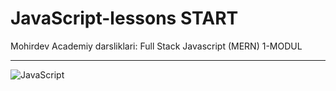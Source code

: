 # JavaScript-lessons START
Mohirdev Academiy darsliklari: Full Stack Javascript (MERN) 1-MODUL <hr>
<img src="https://itproger.com/paid_courses/img/javascript_anim.gif" alt="JavaScript">
